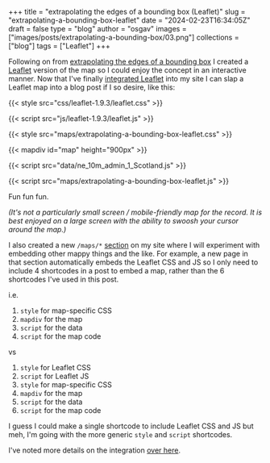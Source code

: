 
+++
title = "extrapolating the edges of a bounding box (Leaflet)"
slug = "extrapolating-a-bounding-box-leaflet"
date = "2024-02-23T16:34:05Z"
draft = false
type = "blog"
author = "osgav"
images = ["images/posts/extrapolating-a-bounding-box/03.png"]
collections = ["blog"]
tags = ["Leaflet"]
+++

Following on from [extrapolating the edges of a bounding box](/blog/extrapolating-a-bounding-box.html) I created a [Leaflet](https://leafletjs.com/) version of the map so I could enjoy the concept in an interactive manner. Now that I've finally [integrated Leaflet](/lab/hugo-leaflet-integration.html) into my site I can slap a Leaflet map into a blog post if I so desire, like this:

<!--more-->

{{< style src="css/leaflet-1.9.3/leaflet.css" >}}

{{< script src="js/leaflet-1.9.3/leaflet.js" >}}

{{< style src="maps/extrapolating-a-bounding-box-leaflet.css" >}}

{{< mapdiv id="map" height="900px" >}}

{{< script src="data/ne_10m_admin_1_Scotland.js" >}}

{{< script src="maps/extrapolating-a-bounding-box-leaflet.js" >}}

Fun fun fun. 

*(It's not a particularly small screen / mobile-friendly map for the record. It is best enjoyed on a large screen with the ability to swoosh your cursor around the map.)*

I also created a new `/maps/*` [section](/maps.html) on my site where I will experiment with embedding other mappy things and the like. For example, a new page in that section automatically embeds the Leaflet CSS and JS so I only need to include 4 shortcodes in a post to embed a map, rather than the 6 shortcodes I've used in this post. 

i.e. 

1. `style` for map-specific CSS
2. `mapdiv` for the map
3. `script` for the data
4. `script` for the map code

vs

1. `style` for Leaflet CSS
2. `script` for Leaflet JS
3. `style` for map-specific CSS
4. `mapdiv` for the map
5. `script` for the data
6. `script` for the map code

I guess I could make a single shortcode to include Leaflet CSS and JS but meh, I'm going with the more generic `style` and `script` shortcodes. 

I've noted more details on the integration [over here](/lab/hugo-leaflet-integration.html).

